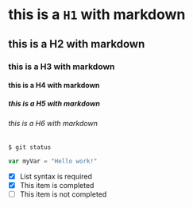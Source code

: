 # this is a `H1` with markdown
## this is a H2 with markdown
### this is a H3 with markdown
#### this is a H4 with markdown
##### this is a H5 with markdown
###### this is a H6 with markdown


```git
$ git status
```
```javascript
var myVar = "Hello work!"
```

- [x] List syntax is required
- [x] This item is completed
- [ ] This item is not completed
